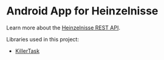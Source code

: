 # Android App for Heinzelnisse

Learn more about the [Heinzelnisse REST API](https://www.heinzelnisse.info/wiki/API).

Libraries used in this project:
- [KillerTask](https://github.com/inaka/KillerTask)
